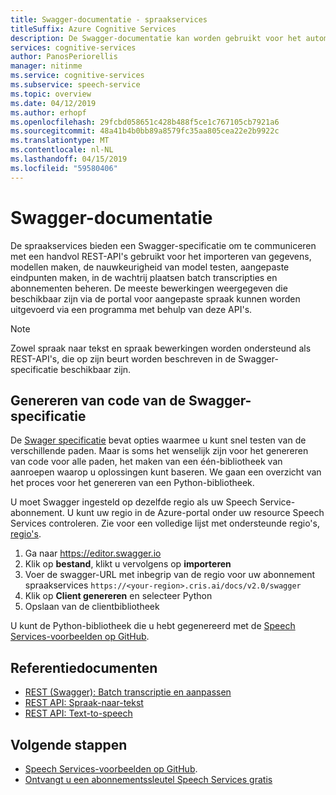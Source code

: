 ```yaml
---
title: Swagger-documentatie - spraakservices
titleSuffix: Azure Cognitive Services
description: De Swagger-documentatie kan worden gebruikt voor het automatisch genereren van SDK's voor een aantal programmeertalen. Alle bewerkingen in onze service worden ondersteund door de Swagger
services: cognitive-services
author: PanosPeriorellis
manager: nitinme
ms.service: cognitive-services
ms.subservice: speech-service
ms.topic: overview
ms.date: 04/12/2019
ms.author: erhopf
ms.openlocfilehash: 29fcbd058651c428b488f5ce1c767105cb7921a6
ms.sourcegitcommit: 48a41b4b0bb89a8579fc35aa805cea22e2b9922c
ms.translationtype: MT
ms.contentlocale: nl-NL
ms.lasthandoff: 04/15/2019
ms.locfileid: "59580406"
---
```

# <a name="swagger-documentation"></a>Swagger-documentatie

De spraakservices bieden een Swagger-specificatie om te communiceren met een handvol REST-API's gebruikt voor het importeren van gegevens, modellen maken, de nauwkeurigheid van model testen, aangepaste eindpunten maken, in de wachtrij plaatsen batch transcripties en abonnementen beheren. De meeste bewerkingen weergegeven die beschikbaar zijn via de portal voor aangepaste spraak kunnen worden uitgevoerd via een programma met behulp van deze API's. 

> [!NOTE]
> Zowel spraak naar tekst en spraak bewerkingen worden ondersteund als REST-API's, die op zijn beurt worden beschreven in de Swagger-specificatie beschikbaar zijn.

## <a name="generating-code-from-the-swagger-specification"></a>Genereren van code van de Swagger-specificatie

De [Swager specificatie](https://cris.ai/swagger/ui/index) bevat opties waarmee u kunt snel testen van de verschillende paden. Maar is soms het wenselijk zijn voor het genereren van code voor alle paden, het maken van een één-bibliotheek van aanroepen waarop u oplossingen kunt baseren. We gaan een overzicht van het proces voor het genereren van een Python-bibliotheek.

U moet Swagger ingesteld op dezelfde regio als uw Speech Service-abonnement. U kunt uw regio in de Azure-portal onder uw resource Speech Services controleren. Zie voor een volledige lijst met ondersteunde regio's, [regio's](regions.md).

1. Ga naar https://editor.swagger.io
2. Klik op **bestand**, klikt u vervolgens op **importeren**
3. Voer de swagger-URL met inbegrip van de regio voor uw abonnement spraakservices `https://<your-region>.cris.ai/docs/v2.0/swagger`
4. Klik op **Client genereren** en selecteer Python
5. Opslaan van de clientbibliotheek

U kunt de Python-bibliotheek die u hebt gegenereerd met de [Speech Services-voorbeelden op GitHub](https://aka.ms/csspeech/samples).

## <a name="reference-docs"></a>Referentiedocumenten

* [REST (Swagger): Batch transcriptie en aanpassen](https://westus.cris.ai/swagger/ui/index)
* [REST API: Spraak-naar-tekst](rest-speech-to-text.md)
* [REST API: Text-to-speech](rest-text-to-speech.md)

## <a name="next-steps"></a>Volgende stappen

* [Speech Services-voorbeelden op GitHub](https://aka.ms/csspeech/samples).
* [Ontvangt u een abonnementssleutel Speech Services gratis](get-started.md)
